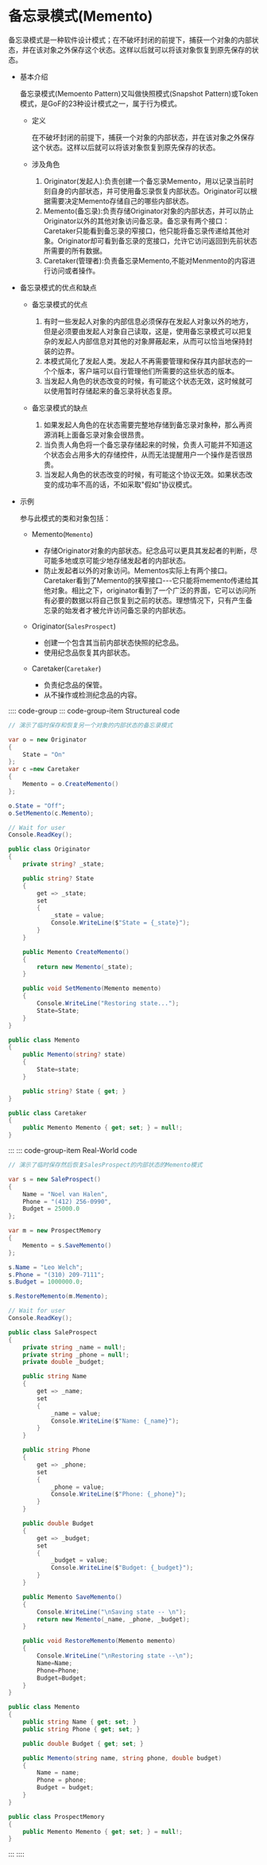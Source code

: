 # 备忘录模式(Memento)

备忘录模式是一种软件设计模式；在不破坏封闭的前提下，捕获一个对象的内部状态，并在该对象之外保存这个状态。这样以后就可以将该对象恢复到原先保存的状态。

- 基本介绍

    备忘录模式(Memoento Pattern)又叫做快照模式(Snapshot Pattern)或Token模式，是GoF的23种设计模式之一，属于行为模式。

  - 定义

    在不破坏封闭的前提下，捕获一个对象的内部状态，并在该对象之外保存这个状态。这样以后就可以将该对象恢复到原先保存的状态。

  - 涉及角色

    1. Originator(发起人):负责创建一个备忘录Memento，用以记录当前时刻自身的内部状态，并可使用备忘录恢复内部状态。Originator可以根据需要决定Memento存储自己的哪些内部状态。
    2. Memento(备忘录):负责存储Originator对象的内部状态，并可以防止Originator以外的其他对象访问备忘录。备忘录有两个接口：Caretaker只能看到备忘录的窄接口，他只能将备忘录传递给其他对象。Originator却可看到备忘录的宽接口，允许它访问返回到先前状态所需要的所有数据。
    3. Caretaker(管理者):负责备忘录Memento,不能对Menmento的内容进行访问或者操作。

- 备忘录模式的优点和缺点

  - 备忘录模式的优点

    1. 有时一些发起人对象的内部信息必须保存在发起人对象以外的地方，但是必须要由发起人对象自己读取，这是，使用备忘录模式可以把复杂的发起人内部信息对其他的对象屏蔽起来，从而可以恰当地保持封装的边界。
    2. 本模式简化了发起人类。发起人不再需要管理和保存其内部状态的一个个版本，客户端可以自行管理他们所需要的这些状态的版本。
    3. 当发起人角色的状态改变的时候，有可能这个状态无效，这时候就可以使用暂时存储起来的备忘录将状态复原。

  - 备忘录模式的缺点

    1. 如果发起人角色的在状态需要完整地存储到备忘录对象种，那么再资源消耗上面备忘录对象会很昂贵。
    2. 当负责人角色将一个备忘录存储起来的时候，负责人可能并不知道这个状态会占用多大的存储控件，从而无法提醒用户一个操作是否很昂贵。
    3. 当发起人角色的状态改变的时候，有可能这个协议无效。如果状态改变的成功率不高的话，不如采取"假如"协议模式。

- 示例

  参与此模式的类和对象包括：

  - Memento(`Memento`)
    - 存储Originator对象的内部状态。纪念品可以更具其发起者的判断，尽可能多地或京可能少地存储发起者的内部状态。
    - 防止发起者以外的对象访问。Mementos实际上有两个接口。Caretaker看到了Memento的狭窄接口---它只能将memento传递给其他对象。相比之下，originator看到了一个广泛的界面，它可以访问所有必要的数据以将自己恢复到之前的状态。理想情况下，只有产生备忘录的始发者才被允许访问备忘录的内部状态。

  - Originator(`SalesProspect`)
    - 创建一个包含其当前内部状态快照的纪念品。
    - 使用纪念品恢复其内部状态。

  - Caretaker(`Caretaker`)
    - 负责纪念品的保管。
    - 从不操作或检测纪念品的内容。

:::: code-group
::: code-group-item Structureal code

```cs
// 演示了临时保存和恢复另一个对象的内部状态的备忘录模式

var o = new Originator
{
    State = "On"
};
var c =new Caretaker
{
    Memento = o.CreateMemento()
};

o.State = "Off";
o.SetMemento(c.Memento);

// Wait for user
Console.ReadKey();

public class Originator
{
    private string? _state;

    public string? State
    {
        get => _state;
        set
        {
            _state = value;
            Console.WriteLine($"State = {_state}");
        }
    }

    public Memento CreateMemento()
    {
        return new Memento(_state);
    }

    public void SetMemento(Memento memento)
    {
        Console.WriteLine("Restoring state...");
        State=State;
    }
}

public class Memento
{
    public Memento(string? state)
    {
        State=state;
    }

    public string? State { get; }
}

public class Caretaker
{
    public Memento Memento { get; set; } = null!;
}
```

:::
::: code-group-item Real-World code

```cs
// 演示了临时保存然后恢复SalesProspect的内部状态的Memento模式

var s = new SaleProspect()
{
    Name = "Noel van Halen",
    Phone = "(412) 256-0990",
    Budget = 25000.0
};

var m = new ProspectMemory
{
    Memento = s.SaveMemento()
};

s.Name = "Leo Welch";
s.Phone = "(310) 209-7111";
s.Budget = 1000000.0;

s.RestoreMemento(m.Memento);

// Wait for user
Console.ReadKey();

public class SaleProspect
{
    private string _name = null!;
    private string _phone = null!;
    private double _budget;

    public string Name
    {
        get => _name;
        set
        {
            _name = value;
            Console.WriteLine($"Name: {_name}");
        }
    }

    public string Phone
    {
        get => _phone;
        set
        {
            _phone = value;
            Console.WriteLine($"Phone: {_phone}");
        }
    }

    public double Budget
    {
        get => _budget;
        set
        {
            _budget = value;
            Console.WriteLine($"Budget: {_budget}");
        }
    }

    public Memento SaveMemento()
    {
        Console.WriteLine("\nSaving state -- \n");
        return new Memento(_name, _phone, _budget);
    }

    public void RestoreMemento(Memento memento)
    {
        Console.WriteLine("\nRestoring state --\n");
        Name=Name;
        Phone=Phone;
        Budget=Budget;
    }
}

public class Memento
{
    public string Name { get; set; }
    public string Phone { get; set; }

    public double Budget { get; set; }

    public Memento(string name, string phone, double budget)
    {
        Name = name;
        Phone = phone;
        Budget = budget;
    }
}

public class ProspectMemory
{
    public Memento Memento { get; set; } = null!;
}
```

:::
::::
